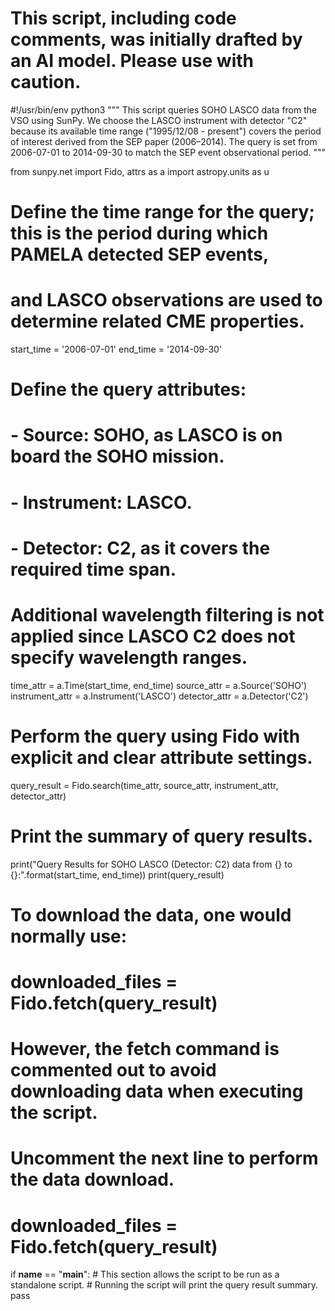 # This script, including code comments, was initially drafted by an AI model. Please use with caution.

#!/usr/bin/env python3
"""
This script queries SOHO LASCO data from the VSO using SunPy.
We choose the LASCO instrument with detector "C2" because its available time range 
("1995/12/08 - present") covers the period of interest derived from the SEP paper (2006–2014).
The query is set from 2006-07-01 to 2014-09-30 to match the SEP event observational period.
"""

from sunpy.net import Fido, attrs as a
import astropy.units as u

# Define the time range for the query; this is the period during which PAMELA detected SEP events,
# and LASCO observations are used to determine related CME properties.
start_time = '2006-07-01'
end_time = '2014-09-30'

# Define the query attributes:
# - Source: SOHO, as LASCO is on board the SOHO mission.
# - Instrument: LASCO.
# - Detector: C2, as it covers the required time span.
# Additional wavelength filtering is not applied since LASCO C2 does not specify wavelength ranges.
time_attr = a.Time(start_time, end_time)
source_attr = a.Source('SOHO')
instrument_attr = a.Instrument('LASCO')
detector_attr = a.Detector('C2')

# Perform the query using Fido with explicit and clear attribute settings.
query_result = Fido.search(time_attr, source_attr, instrument_attr, detector_attr)

# Print the summary of query results.
print("Query Results for SOHO LASCO (Detector: C2) data from {} to {}:".format(start_time, end_time))
print(query_result)

# To download the data, one would normally use:
# downloaded_files = Fido.fetch(query_result)
# However, the fetch command is commented out to avoid downloading data when executing the script.
# Uncomment the next line to perform the data download.
# downloaded_files = Fido.fetch(query_result)

if __name__ == "__main__":
    # This section allows the script to be run as a standalone script.
    # Running the script will print the query result summary.
    pass
